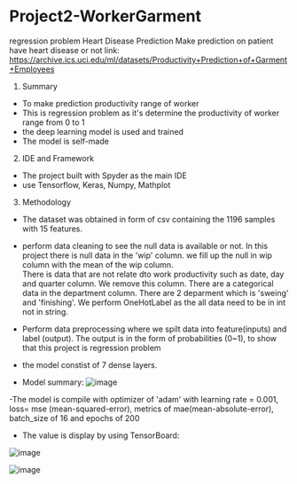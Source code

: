 # Project2-WorkerGarment
 regression problem
Heart Disease Prediction
 Make prediction on patient have heart disease or not
 link: https://archive.ics.uci.edu/ml/datasets/Productivity+Prediction+of+Garment+Employees
 
 
 1. Summary
 - To make prediction productivity range of worker
 - This is regression problem as it's determine the productivity of worker range from 0 to 1
 - the deep learning model is used and trained
 - The model is self-made

2. IDE and Framework
- The project built with Spyder as the main IDE
- use Tensorflow, Keras, Numpy, Mathplot

3. Methodology
- The dataset was obtained in form of csv containing the 1196 samples with 15 features.
- perform data cleaning to see the null data is available or not. In this project there
  is null data in the 'wip' column. we fill up the null in wip column with the mean of the wip column.  
  There is data that are not relate dto work productivity such as date, day and quarter column. We remove this column.
  There are a categorical data in the department column. There are 2 deparment which is 'sweing' and 'finishing'. We perform OneHotLabel as the all data need to be in   int not in string.
  
- Perform data preprocessing where we spilt data into feature(inputs) and label (output). The output is in the form of probabilities (0~1), to show that this project     is regression problem
- the model constist of 7 dense layers. 
- Model summary:
![image](https://user-images.githubusercontent.com/73817610/174978773-e3b2c535-f39d-4386-80c3-79c30b793f9a.png)

-The model is compile with optimizer of 'adam' with learning rate = 0.001, loss= mse (mean-squared-error), metrics of mae(mean-absolute-error), batch_size of 16 and epochs of 200
- The value is display by using TensorBoard:

![image](https://user-images.githubusercontent.com/73817610/174979469-16ea0541-5e16-43fe-b7c2-0f25a075d550.png)


![image](https://user-images.githubusercontent.com/73817610/174979581-097b8d35-ec48-460d-9281-02121ef8349d.png)

